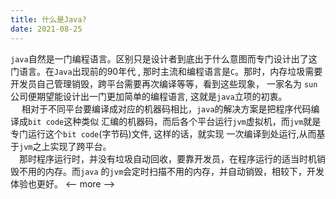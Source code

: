 ```yaml
---
title: 什么是Java?
date: 2021-08-25
---
```

`java`自然是一门编程语言。区别只是设计者到底出于什么意图而专门设计出了这门语言。在`Java`出现前的90年代 ,
那时主流和编程语言是`C`。那时，内存垃圾需要开发员自己管理销毁，跨平台需要再次编译等等，看到这些现象， 一家名为
`sun`公司便期望能设计出一门更加简单的编程语言, 这就是`java`立项的初衷。  
&emsp; 相对于不同平台要编译成对应的机器码相比，`java`的解决方案是把程序代码编译成`bit code`这种类似
汇编的机器码，而后各个平台运行`jvm`虚拟机，而`jvm`就是专门运行这个`bit code`(字节码)文件, 这样的话，就实现
一次编译到处运行,从而基于`jvm`之上实现了跨平台。  
&emsp;那时程序运行时，并没有垃圾自动回收，要靠开发员，在程序运行的适当时机销毁不用的内存。而`java`
的`jvm`会定时扫描不用的内存，并自动销毁，相较下，开发体验也更好。
<-- more -->

